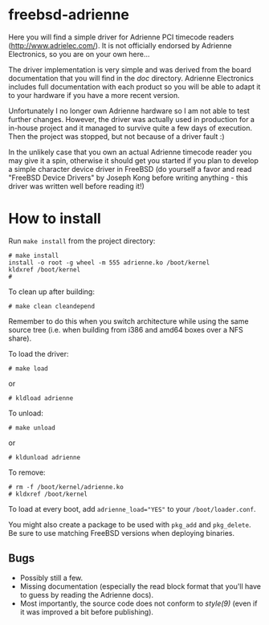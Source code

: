 freebsd-adrienne
================

Here you will find a simple driver for Adrienne PCI timecode readers
(http://www.adrielec.com/). It is not officially endorsed by Adrienne
Electronics, so you are on your own here...

The driver implementation is very simple and was derived from the board
documentation that you will find in the *doc* directory. Adrienne
Electronics includes full documentation with each product so you will be
able to adapt it to your hardware if you have a more recent version.

Unfortunately I no longer own Adrienne hardware so I am not able to test
further changes. However, the driver was actually used in production for a
in-house project and it managed to survive quite a few days of execution.
Then the project was stopped, but not because of a driver fault :)

In the unlikely case that you own an actual Adrienne timecode reader you
may give it a spin, otherwise it should get you started if you plan to
develop a simple character device driver in FreeBSD (do yourself a favor
and read "FreeBSD Device Drivers" by Joseph Kong before writing anything -
this driver was written well before reading it!)

How to install
==============

Run `make install` from the project directory:

	# make install
	install -o root -g wheel -m 555 adrienne.ko /boot/kernel
	kldxref /boot/kernel
	#

To clean up after building:

	# make clean cleandepend

Remember to do this when you switch architecture while using the same
source tree (i.e. when building from i386 and amd64 boxes over a NFS
share).

To load the driver:

	# make load

or

	# kldload adrienne

To unload:

	# make unload

or

	# kldunload adrienne

To remove:

	# rm -f /boot/kernel/adrienne.ko
	# kldxref /boot/kernel

To load at every boot, add `adrienne_load="YES"` to your `/boot/loader.conf`.

You might also create a package to be used with `pkg_add` and `pkg_delete`.
Be sure to use matching FreeBSD versions when deploying binaries.

Bugs
----

- Possibly still a few.
- Missing documentation (especially the read block format that you'll have
  to guess by reading the Adrienne docs).
- Most importantly, the source code does not conform to *style(9)* (even if
  it was improved a bit before publishing).
